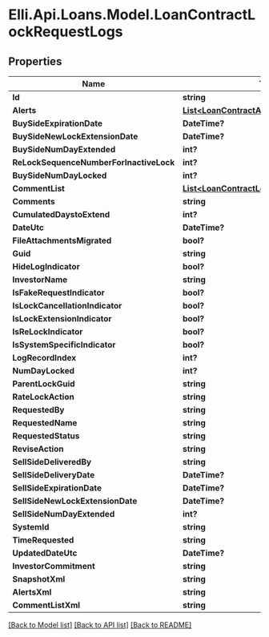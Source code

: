 # Elli.Api.Loans.Model.LoanContractLockRequestLogs
## Properties

Name | Type | Description | Notes
------------ | ------------- | ------------- | -------------
**Id** | **string** |  | [optional] 
**Alerts** | [**List&lt;LoanContractAlerts&gt;**](LoanContractAlerts.md) |  | [optional] 
**BuySideExpirationDate** | **DateTime?** |  | [optional] 
**BuySideNewLockExtensionDate** | **DateTime?** |  | [optional] 
**BuySideNumDayExtended** | **int?** |  | [optional] 
**ReLockSequenceNumberForInactiveLock** | **int?** |  | [optional] 
**BuySideNumDayLocked** | **int?** |  | [optional] 
**CommentList** | [**List&lt;LoanContractLogRecordCommentList&gt;**](LoanContractLogRecordCommentList.md) |  | [optional] 
**Comments** | **string** |  | [optional] 
**CumulatedDaystoExtend** | **int?** |  | [optional] 
**DateUtc** | **DateTime?** |  | [optional] 
**FileAttachmentsMigrated** | **bool?** |  | [optional] 
**Guid** | **string** |  | [optional] 
**HideLogIndicator** | **bool?** |  | [optional] 
**InvestorName** | **string** |  | [optional] 
**IsFakeRequestIndicator** | **bool?** |  | [optional] 
**IsLockCancellationIndicator** | **bool?** |  | [optional] 
**IsLockExtensionIndicator** | **bool?** |  | [optional] 
**IsReLockIndicator** | **bool?** |  | [optional] 
**IsSystemSpecificIndicator** | **bool?** |  | [optional] 
**LogRecordIndex** | **int?** |  | [optional] 
**NumDayLocked** | **int?** |  | [optional] 
**ParentLockGuid** | **string** |  | [optional] 
**RateLockAction** | **string** |  | [optional] 
**RequestedBy** | **string** |  | [optional] 
**RequestedName** | **string** |  | [optional] 
**RequestedStatus** | **string** |  | [optional] 
**ReviseAction** | **string** |  | [optional] 
**SellSideDeliveredBy** | **string** |  | [optional] 
**SellSideDeliveryDate** | **DateTime?** |  | [optional] 
**SellSideExpirationDate** | **DateTime?** |  | [optional] 
**SellSideNewLockExtensionDate** | **DateTime?** |  | [optional] 
**SellSideNumDayExtended** | **int?** |  | [optional] 
**SystemId** | **string** |  | [optional] 
**TimeRequested** | **string** |  | [optional] 
**UpdatedDateUtc** | **DateTime?** |  | [optional] 
**InvestorCommitment** | **string** |  | [optional] 
**SnapshotXml** | **string** |  | [optional] 
**AlertsXml** | **string** |  | [optional] 
**CommentListXml** | **string** |  | [optional] 

[[Back to Model list]](../README.md#documentation-for-models) [[Back to API list]](../README.md#documentation-for-api-endpoints) [[Back to README]](../README.md)

